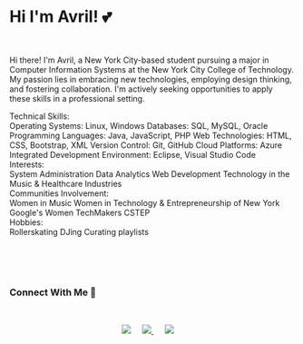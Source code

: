 
# Hi I'm Avril! 💕

<br>

Hi there! I'm Avril, a New York City-based student pursuing a major in Computer Information Systems at the New York City College of Technology. My passion lies in embracing new technologies, employing design thinking, and fostering collaboration. I'm actively seeking opportunities to apply these skills in a professional setting.

Technical Skills:
<br>
Operating Systems: Linux, Windows
Databases: SQL, MySQL, Oracle
Programming Languages: Java, JavaScript, PHP
Web Technologies: HTML, CSS, Bootstrap, XML
Version Control: Git, GitHub
Cloud Platforms: Azure
Integrated Development Environment: Eclipse, Visual Studio Code
<br>
Interests:
<br>
System Administration
Data Analytics
Web Development
Technology in the Music & Healthcare Industries
<br>
Communities Involvement:
<br>
Women in Music
Women in Technology & Entrepreneurship of New York
Google's Women TechMakers
CSTEP
<br>
Hobbies:
<br>
Rollerskating
DJing
Curating playlists


<br><br><br>

### Connect With Me 🔗
  
<br>

<p align="center">
<a href="https://www.linkedin.com/in/avrilkey/"><img src="https://img.shields.io/badge/linkedin-FC5F22?style=for-the-badge&logo=linkedin&logoColor=white" /></a>&nbsp;&nbsp;&nbsp;&nbsp;
<a href="https://twitter.com/ave_irl"><img src="https://img.shields.io/badge/Twitter-1025a1?style=for-the-badge&logo=twitter&logoColor=white" /> </a>&nbsp;&nbsp;&nbsp;&nbsp;
<a href="https://open.spotify.com/user/be2llv68ztkzjzovyy5ebl1we?si=05sXSejyQsCECUykgYLB_A"><img src="https://img.shields.io/badge/Spotify-1ED760?&style=for-the-badge&logo=spotify&logoColor=white" /></a>&nbsp;&nbsp;&nbsp;&nbsp;
  

  

  



